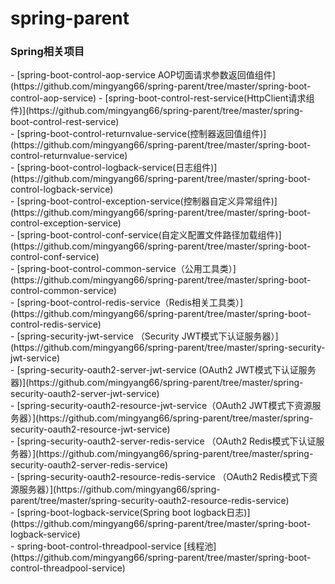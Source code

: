 # spring-parent
<h3>Spring相关项目</h3> 
- [spring-boot-control-aop-service AOP切面请求参数返回值组件](https://github.com/mingyang66/spring-parent/tree/master/spring-boot-control-aop-service)
- [spring-boot-control-rest-service(HttpClient请求组件)](https://github.com/mingyang66/spring-parent/tree/master/spring-boot-control-rest-service)<br/>
- [spring-boot-control-returnvalue-service(控制器返回值组件)](https://github.com/mingyang66/spring-parent/tree/master/spring-boot-control-returnvalue-service)<br/>
- [spring-boot-control-logback-service(日志组件)](https://github.com/mingyang66/spring-parent/tree/master/spring-boot-control-logback-service)<br/>
- [spring-boot-control-exception-service(控制器自定义异常组件)](https://github.com/mingyang66/spring-parent/tree/master/spring-boot-control-exception-service)<br/>
- [spring-boot-control-conf-service(自定义配置文件路径加载组件)](https://github.com/mingyang66/spring-parent/tree/master/spring-boot-control-conf-service)<br/>
- [spring-boot-control-common-service（公用工具类）](https://github.com/mingyang66/spring-parent/tree/master/spring-boot-control-common-service)<br/>
- [spring-boot-control-redis-service（Redis相关工具类）](https://github.com/mingyang66/spring-parent/tree/master/spring-boot-control-redis-service)<br/>
- [spring-security-jwt-service （Security JWT模式下认证服务器）](https://github.com/mingyang66/spring-parent/tree/master/spring-security-jwt-service)<br/>
- [spring-security-oauth2-server-jwt-service (OAuth2 JWT模式下认证服务器)](https://github.com/mingyang66/spring-parent/tree/master/spring-security-oauth2-server-jwt-service)<br/>
- [spring-security-oauth2-resource-jwt-service（OAuth2 JWT模式下资源服务器）](https://github.com/mingyang66/spring-parent/tree/master/spring-security-oauth2-resource-jwt-service)<br/>
- [spring-security-oauth2-server-redis-service （OAuth2 Redis模式下认证服务器）](https://github.com/mingyang66/spring-parent/tree/master/spring-security-oauth2-server-redis-service)<br/>
- [spring-security-oauth2-resource-redis-service （OAuth2 Redis模式下资源服务器）](https://github.com/mingyang66/spring-parent/tree/master/spring-security-oauth2-resource-redis-service)<br/>
- [spring-boot-logback-service(Spring boot logback日志)](https://github.com/mingyang66/spring-parent/tree/master/spring-boot-logback-service)<br/>
- spring-boot-control-threadpool-service [线程池](https://github.com/mingyang66/spring-parent/tree/master/spring-boot-control-threadpool-service)